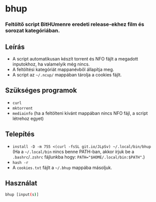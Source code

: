 # bhup
### Feltöltő script BitHUmenre eredeti release-ekhez film és sorozat kategóriában.
## Leírás
* A script automatikusan készít torrent és NFO fájlt a megadott inputokhoz, ha valamelyik még nincs.
* A feltöltési kategóriát mappanévből állapítja meg.
* A script az `~/.ncup/` mappában tárolja a cookies fájlt.
## Szükséges programok
* `curl`
* `mktorrent`
* `mediainfo` (ha a feltölteni kívánt mappában nincs NFO fájl, a script létrehoz egyet)
## Telepítés
* `install -D -m 755 <(curl -fsSL git.io/JLpSv) ~/.local/bin/bhup`\
(Ha a `~/.local/bin` nincs benne PATH-ban, akkor írjuk be a `.bashrc`/`.zshrc` fájlunkba hogy: `PATH="$HOME/.local/bin:$PATH"`.)
* `hash -r`
* A `cookies.txt` fájlt a `~/.bhup` mappába másoljuk.
## Használat
```sh
bhup [input(s)]
```
